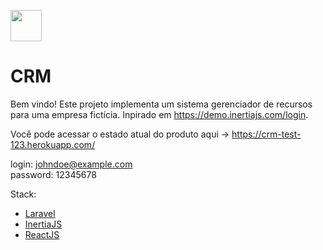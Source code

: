 <a href="#"><img src="https://user-images.githubusercontent.com/34067572/132998471-b4fea8a1-4aa6-4000-b496-1c82ff66438d.png" height="50"></img></a>
# CRM 

Bem vindo! Este projeto implementa um sistema gerenciador de recursos para uma empresa fictícia. Inpirado em https://demo.inertiajs.com/login. 

Você pode acessar o estado atual do produto aqui ->  https://crm-test-123.herokuapp.com/  

login: johndoe@example.com  
password: 12345678  

Stack:

- [Laravel](https://laravel.com/)
- [InertiaJS](https://inertiajs.com/)
- [ReactJS](https://reactjs.org/)

